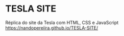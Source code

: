 # TESLA SITE
 Réplica do site da Tesla com HTML, CSS e JavaScript
https://nandopereiira.github.io/TESLA-SITE/
